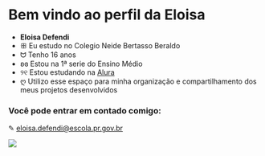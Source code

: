 # Bem vindo ao perfil da Eloisa

- **Eloisa Defendi** 
- ꕥ Eu estudo no Colegio Neide Bertasso Beraldo
- ᗢ Tenho 16 anos 
- ʚɞ Estou na 1ª serie do Ensino Médio
- ୨୧ Estou estudando na [Alura](https://www.alura.com.br)
- ღ Utilizo esse espaço para minha organização e compartilhamento dos meus projetos desenvolvidos
  

### Você pode entrar em contado comigo:
✎ eloisa.defendi@escola.pr.gov.br

![](https://pin.it/2Qp8gBcGX)
